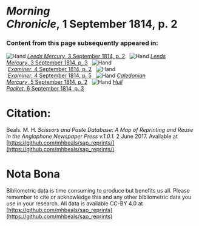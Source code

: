 # *Morning Chronicle*, 1 September 1814, p. 2  
  
### Content from this page subsequently appeared in:  
![Hand](http://scissorsandpaste.net/wp-content/uploads/2017/06/smallhandpointer.png) [*Leeds Mercury*, 3 September 1814, p. 2](https://mhbeals.github.io/sap_html/Leeds-Mercury/Leeds-Mercury-3-September-1814-p-2)  
![Hand](http://scissorsandpaste.net/wp-content/uploads/2017/06/smallhandpointer.png) [*Leeds Mercury*, 3 September 1814, p. 3](https://mhbeals.github.io/sap_html/Leeds-Mercury/Leeds-Mercury-3-September-1814-p-3)  
![Hand](http://scissorsandpaste.net/wp-content/uploads/2017/06/smallhandpointer.png) [*Examiner*, 4 September 1814, p. 2](https://mhbeals.github.io/sap_html/Examiner/Examiner-4-September-1814-p-2)  
![Hand](http://scissorsandpaste.net/wp-content/uploads/2017/06/smallhandpointer.png) [*Examiner*, 4 September 1814, p. 5](https://mhbeals.github.io/sap_html/Examiner/Examiner-4-September-1814-p-5)  
![Hand](http://scissorsandpaste.net/wp-content/uploads/2017/06/smallhandpointer.png) [*Caledonian Mercury*, 5 September 1814, p. 2](https://mhbeals.github.io/sap_html/Caledonian-Mercury/Caledonian-Mercury-5-September-1814-p-2)  
![Hand](http://scissorsandpaste.net/wp-content/uploads/2017/06/smallhandpointer.png) [*Hull Packet*, 6 September 1814, p. 3](https://mhbeals.github.io/sap_html/Hull-Packet/Hull-Packet-6-September-1814-p-3)  


# Citation: 

Beals. M. H. *Scissors and Paste Database: A Map of Reprinting and Reuse in the Anglophone Newspaper Press v.1.0.1.* 2 June 2017. Available at [https://github.com/mhbeals/sap_reprints/](https://github.com/mhbeals/sap_reprints/). 

# Nota Bona

Bibliometric data is time consuming to produce but benefits us all. Please remember to cite or acknowledge this and any other bibliometric data you use in your research. All data is available CC-BY 4.0 at [https://github.com/mhbeals/sap_reprints](https://github.com/mhbeals/sap_reprints)